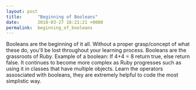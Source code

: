```yaml
---
layout: post
title:      "Beginning of Booleans"
date:       2018-03-27 18:21:21 +0000
permalink:  beginning_of_booleans
---
```



Booleans are the beginning of it all. Without a proper grasp/concept of what these do, you'll be lost throughout your learning process. Booleans are the grassroots of Ruby. Example of a boolean: If 4+4 = 8 return true, else return false. It continues to become more complex as Ruby progresses such as using it in classes that have multiple objects. Learn the operators assosciated with booleans, they are extremely helpful to code the most simplistic way. 
